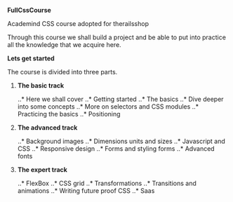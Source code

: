 **FullCssCourse**

Academind CSS course adopted for therailsshop

Through this course we shall build a project and be able to put into practice all the knowledge that we acquire here.

**Lets get started**

The course is divided into three parts.

1. **The basic track**

      ..* Here we shall cover
      ..* Getting started
      ..* The basics
      ..* Dive deeper into some concepts
      ..* More on selectors and CSS modules
      ..* Practicing the basics
      ..* Positioning

2. **The advanced track**

      ..* Background images
      ..* Dimensions units and sizes
      ..* Javascript and CSS
      ..* Responsive design
      ..* Forms and styling forms
      ..* Advanced fonts

3. **The expert track**

      ..* FlexBox
      ..* CSS grid
      ..* Transformations
      ..* Transitions and animations
      ..* Writing future proof CSS
      ..* Saas



